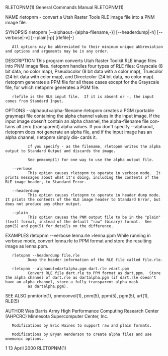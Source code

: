 RLETOPNM(1)                                                                              General Commands Manual                                                                              RLETOPNM(1)

NAME
       rletopnm - convert a Utah Raster Tools RLE image file into a PNM image file.

SYNOPSIS
       rletopnm [--alphaout={alpha-filename,-}] [--headerdump|-h] [--verbose|-v] [--plain|-p] [rlefile|-]

       All options may be abbreviated to their minimum unique abbreviation and options and arguments may be in any order.

DESCRIPTION
       This  program  converts  Utah Raster Toolkit RLE image files into PNM image files.  rletopnm handles four types of RLE files: Grayscale (8 bit data, no color map), Pseudocolor (8 bit data with a
       color map), Truecolor (24 bit data with color map), and Directcolor (24 bit data, no color map).  rletopnm generates a PPM file for all these cases except  for  the  Grayscale  file,  for  which
       rletopnm generates a PGM file.

       rlefile is the RLE input file.  If it is absent or -, the input comes from Standard Input.

OPTIONS
       --alphaout=alpha-filename
              rletopnm  creates  a PGM (portable graymap) file containing the alpha channel values in the input image.  If the input image doesn't contain an alpha channel, the alpha-filename file con‐
              tains all zero (transparent) alpha values.  If you don't specify --alphaout, rletopnm does not generate an alpha file, and if the input image has an alpha channel,  rletopnm  simply  dis‐
              cards it.

              If you specify - as the filename, rletopnm writes the alpha output to Standard Output and discards the image.

              See pnmcomp(1) for one way to use the alpha output file.

       --verbose
              This option causes rletopnm to operate in verbose mode.  It prints messages about what it's doing, including the contents of the RLE image header, to Standard Error.

       --headerdump
              This option causes rletopnm to operate in header dump mode.  It prints the contents of the RLE image header to Standard Error, but does not produce any other output.

       --plain
              This option causes the PNM output file to be in the "plain" (text) format, instead of the default "raw" (binary) format.  See ppm(5) and pgm(5) for details on the difference.

EXAMPLES
       rletopnm --verbose lenna.rle >lenna.ppm
              While running in verbose mode, convert lenna.rle to PPM format and store the resulting image as lenna.ppm.

       rletopnm --headerdump file.rle
              Dump the header information of the RLE file called file.rle.

       rletopnm --alphaout=dartalpha.pgm dart.rle >dart.ppm
              Convert RLE file dart.rle to PPM format as dart.ppm.  Store the alpha channel of dart.rle as dartalpha.pgm (if dart.rle doesn't have an alpha channel, store a fully transparent alpha mask
              as dartalpha.pgm).

SEE ALSO
       pnmtorle(1), pnmconvol(1), pnm(5), ppm(5), pgm(5), urt(1), RLE(5)

AUTHOR
       Wes Barris
       Army High Performance Computing Research Center (AHPCRC)
       Minnesota Supercomputer Center, Inc.

       Modifications by Eric Haines to support raw and plain formats.

       Modifications by Bryan Henderson to create alpha files and use mnemonic options.

1                                                                                             13 April 2000                                                                                   RLETOPNM(1)
